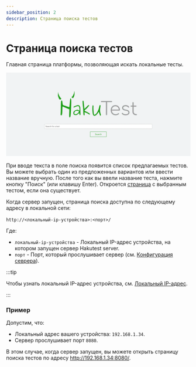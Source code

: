 ```yaml
---
sidebar_position: 2
description: Страница поиска тестов
---
```


# Страница поиска тестов

Главная страница платформы, позволяющая искать локальные тесты.

![Страница поиска](./img/search.webp)

При вводе текста в поле поиска появится список предлагаемых тестов. Вы можете выбрать один из предложенных вариантов или ввести название вручную. После того как вы ввели название теста, нажмите кнопку "Поиск" (или клавишу Enter). Откроется [страница](/docs/app/test-page) с выбранным тестом, если она существует.

Когда сервер запущен, страница поиска доступна по следующему адресу в локальной сети:

`http://<локальный-ip-устройства>:<порт>/`

Где:

-   `локальный-ip-устройства` - Локальный IP-адрес устройства, на котором запущен сервер Hakutest server.
-   `порт` - Порт, который прослушивает сервер (см. [Конфигурация севрера](/docs/configuration/server#port)).

:::tip

Чтобы узнать локальный IP-адрес устройства, см. [Локальный IP-адрес](/docs/guide/local-ip).

:::

### Пример

Допустим, что:

-   Локальный адрес вашего устройства: `192.168.1.34`.
-   Сервер прослушивает порт `8080`.

В этом случае, когда сервер запущен, вы можете открыть страницу поиска тестов по адресу http://192.168.1.34:8080/.
